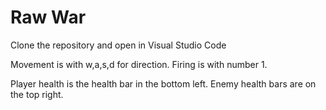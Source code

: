 # Raw War

Clone the repository and open in Visual Studio Code

Movement is with w,a,s,d for direction.
Firing is with number 1.

Player health is the health bar in the bottom left.
Enemy health bars are on the top right.
